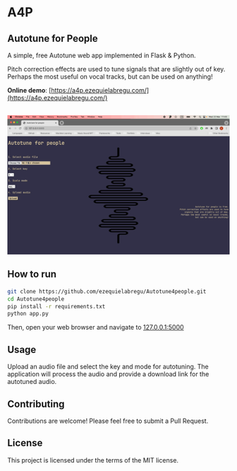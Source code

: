 # A4P

## Autotune for People

A simple, free Autotune web app implemented in Flask &amp; Python.

Pitch correction effects are used to tune signals that are slightly out of key.\
Perhaps the most useful on vocal tracks, but can be used on anything!

**Online demo**:
[https://a4p.ezequielabregu.com/](https://a4p.ezequielabregu.com/)

&nbsp;
![Autotune for people in action](/static/autotune4people.gif)

## How to run

```bash
git clone https://github.com/ezequielabregu/Autotune4people.git
cd Autotune4people
pip install -r requirements.txt
python app.py
```

Then, open your web browser and navigate to [127.0.0.1:5000](http://127.0.0.1:5000/)

## Usage

Upload an audio file and select the key and mode for autotuning. The application will process the audio and provide a download link for the autotuned audio.

## Contributing

Contributions are welcome! Please feel free to submit a Pull Request.

## License

This project is licensed under the terms of the MIT license.
